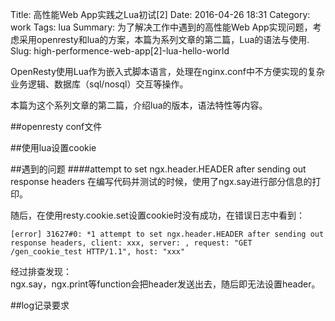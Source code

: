 Title: 高性能Web App实践之Lua初试[2]
Date: 2016-04-26 18:31
Category: work
Tags: lua
Summary: 为了解决工作中遇到的高性能Web App实现问题，考虑采用openresty和lua的方案，本篇为系列文章的第二篇，Lua的语法与使用.
Slug: high-performence-web-app[2]-lua-hello-world

OpenResty使用Lua作为嵌入式脚本语言，处理在nginx.conf中不方便实现的复杂业务逻辑、数据库（sql/nosql）交互等操作。

本篇为这个系列文章的第二篇，介绍lua的版本，语法特性等内容。


##openresty conf文件




##使用lua设置cookie



##遇到的问题
####attempt to set ngx.header.HEADER after sending out response headers
在编写代码并测试的时候，使用了ngx.say进行部分信息的打印。

随后，在使用resty.cookie.set设置cookie时没有成功，在错误日志中看到：  

```shell
[error] 31627#0: *1 attempt to set ngx.header.HEADER after sending out response headers, client: xxx, server: , request: "GET /gen_cookie_test HTTP/1.1", host: "xxx"
```

经过排查发现：  
ngx.say，ngx.print等function会把header发送出去，随后即无法设置header。


##log记录要求


